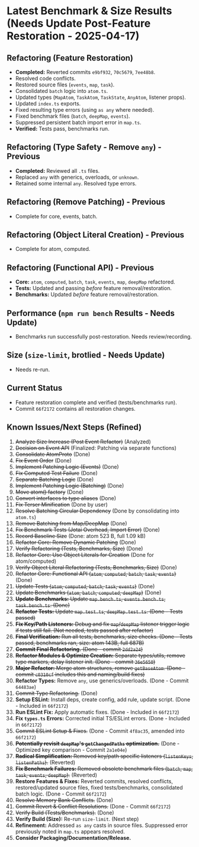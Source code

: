 # Latest Benchmark & Size Results (Needs Update Post-Feature Restoration - 2025-04-17)

## Refactoring (Feature Restoration)
- **Completed:** Reverted commits `e9bf932`, `70c5679`, `7ee48b8`.
- Resolved code conflicts.
- Restored source files (`events`, `map`, `task`).
- Consolidated `batch` logic into `atom.ts`.
- Updated types (`MapAtom`, `TaskAtom`, `TaskState`, `AnyAtom`, listener props).
- Updated `index.ts` exports.
- Fixed resulting type errors (using `as any` where needed).
- Fixed benchmark files (`batch`, `deepMap`, `events`).
- Suppressed persistent batch import error in `map.ts`.
- **Verified:** Tests pass, benchmarks run.

## Refactoring (Type Safety - Remove `any`) - Previous
- **Completed:** Reviewed all `.ts` files.
- Replaced `any` with generics, overloads, or `unknown`.
- Retained some internal `any`. Resolved type errors.

## Refactoring (Remove Patching) - Previous
- Complete for core, events, batch.

## Refactoring (Object Literal Creation) - Previous
- Complete for atom, computed.

## Refactoring (Functional API) - Previous
- **Core:** `atom`, `computed`, `batch`, `task`, `events`, `map`, `deepMap` refactored.
- **Tests:** Updated and passing *before* feature removal/restoration.
- **Benchmarks:** Updated *before* feature removal/restoration.

## Performance (`npm run bench` Results - Needs Update)
- Benchmarks run successfully post-restoration. Needs review/recording.

## Size (`size-limit`, brotlied - Needs Update)
- Needs re-run.

## Current Status
- Feature restoration complete and verified (tests/benchmarks run).
- Commit `66f2172` contains all restoration changes.

## Known Issues/Next Steps (Refined)
1.  ~~Analyze Size Increase (Post Event Refactor)~~ (Analyzed)
2.  ~~Decision on Event API~~ (Finalized: Patching via separate functions)
3.  ~~Consolidate AtomProto~~ (Done)
4.  ~~Fix Event Order~~ (Done)
5.  ~~Implement Patching Logic (Events)~~ (Done)
6.  ~~Fix Computed Test Failure~~ (Done)
7.  ~~Separate Batching Logic~~ (Done)
8.  ~~Implement Patching Logic (Batching)~~ (Done)
9.  ~~Move atom() factory~~ (Done)
10. ~~Convert interfaces to type aliases~~ (Done)
11. ~~Fix Terser Minification~~ (Done by user)
12. ~~Resolve Batching Circular Dependency~~ (Done by consolidating into `atom.ts`)
13. ~~Remove Batching from Map/DeepMap~~ (Done)
14. ~~Fix Benchmark Tests (Jotai Overhead, Import Error)~~ (Done)
15. ~~Record Baseline Size~~ (Done: atom 523 B, full 1.09 kB)
16. ~~Refactor Core: Remove Dynamic Patching~~ (Done)
17. ~~Verify Refactoring (Tests, Benchmarks, Size)~~ (Done)
18. ~~Refactor Core: Use Object Literals for Creation~~ (Done for atom/computed)
19. ~~Verify Object Literal Refactoring (Tests, Benchmarks, Size)~~ (Done)
20. ~~Refactor Core: Functional API (`atom`, `computed`, `batch`, `task`, `events`)~~ (Done)
21. ~~Update Tests (`atom`, `computed`, `batch`, `task`, `events`)~~ (Done)
22. ~~Update Benchmarks (`atom`, `batch`, `computed`, `deepMap`)~~ (Done)
23. ~~**Update Benchmarks:** Update `map.bench.ts`, `events.bench.ts`, `task.bench.ts`. (Done)~~
24. ~~**Refactor Tests:** Update `map.test.ts`, `deepMap.test.ts`. (Done - Tests passed)~~
25. ~~**Fix Key/Path Listeners:** Debug and fix `map`/`deepMap` listener trigger logic if tests still fail. (Not needed, tests passed after refactor)~~
26. ~~**Final Verification:** Run all tests, benchmarks, size checks. (Done - Tests passed, benchmarks ran, size: atom 143B, full 687B)~~
27. ~~**Commit Final Refactoring.** (Done - commit `2dd2a24`)~~
28. ~~**Refactor Modules & Optimize Creation:** Separate types/utils, remove type markers, delay listener init. (Done - commit `36e5650`)~~
29. ~~**Major Refactor:** Merge atom structures, remove `getBaseAtom`. (Done - commit `c0310cf` includes this and naming/build fixes)~~
30. **Refactor Types:** Remove `any`, use generics/overloads. (Done - Commit `64483ae`)
31. ~~Commit Type Refactoring.~~ (Done)
32. **Setup ESLint:** Install deps, create config, add rule, update script. (Done - Included in `66f2172`)
33. **Run ESLint Fix:** Apply automatic fixes. (Done - Included in `66f2172`)
34. **Fix `types.ts` Errors:** Corrected initial TS/ESLint errors. (Done - Included in `66f2172`)
35. ~~Commit ESLint Setup & Fixes.~~ (Done - Commit `4f8ac35`, amended into `66f2172`)
36. ~~**Potentially revisit `deepMap`'s `getChangedPaths` optimization.**~~ (Done - Optimized key comparison - Commit `2a1e04e`)
37. ~~**Radical Simplification:** Removed key/path specific listeners (`listenKeys`, `listenPaths`).~~ (Reverted)
38. ~~**Fix Benchmark Failures:** Removed obsolete benchmark files (`batch`, `map`, `task`, `events`, `deepMap`).~~ (Reverted)
39. **Restore Features & Fixes:** Reverted commits, resolved conflicts, restored/updated source files, fixed tests/benchmarks, consolidated batch logic. (Done - Commit `66f2172`)
40. ~~Resolve Memory Bank Conflicts.~~ (Done)
41. ~~Commit Revert & Conflict Resolutions.~~ (Done - Commit `66f2172`)
42. ~~Verify Build (Tests/Benchmarks).~~ (Done)
43. **Verify Build (Size):** Re-run `size-limit`. (Next step)
44. **Refinement:** Addressed `as any` casts in source files. Suppressed error previously noted in `map.ts` appears resolved.
45. **Consider Packaging/Documentation/Release.**